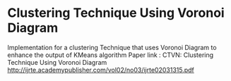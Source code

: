 # Clustering Technique Using Voronoi Diagram
Implementation for a clustering Technique that uses Voronoi Diagram to enhance the output of KMeans algorithm
Paper link :
CTVN: Clustering Technique Using Voronoi Diagram
http://ijrte.academypublisher.com/vol02/no03/ijrte02031315.pdf
